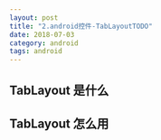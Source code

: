 ```yaml
---
layout: post
title: "2.android控件-TabLayoutTODO"
date: 2018-07-03
category: android
tags: android
---
```


## TabLayout 是什么
[](https://blog.csdn.net/lmy820200104/article/details/79581441)

## TabLayout 怎么用

